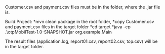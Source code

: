 Customer.csv and payment.csv files must be in the folder, where the .jar file is.

Build Project:
*mvn clean package in the root folder,
*copy Customer.csv and payment.csv files in the target folder
*cd target
*java -cp .\otpMobilTest-1.0-SNAPSHOT.jar org.example.Main

The result files (application.log, report01.csv, report02.csv, top.csv) will be in the target folder.
